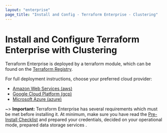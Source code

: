 ```yaml
---
layout: "enterprise"
page_title: "Install and Config - Terraform Enterprise - Clustering"
---
```


# Install and Configure Terraform Enterprise with Clustering

Terraform Enterprise is deployed by a terraform module, which can be found on the [Terraform Registry][registry]. 

[registry]: https://registry.terraform.io

For full deployment instructions, choose your preferred cloud provider:

- [Amazon Web Services (aws)](./aws.html)
- [Google Cloud Platform (gcp)](./gcp.html)
- [Microsoft Azure (azure)](./azure.html)

~> **Important:** Terraform Enterprise has several requirements which must be met before installing it. At minimum, make sure you have read the [Pre-Install Checklist](../before-installing/index.html) and prepared your credentials, decided on your operational mode, prepared data storage services .
